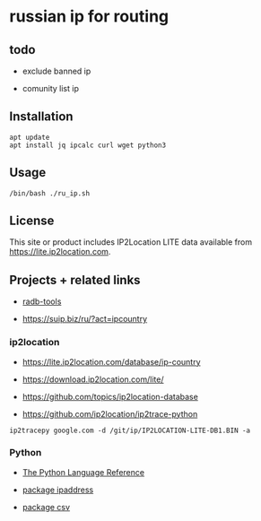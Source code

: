# russian ip for routing

## todo

- exclude banned ip

- comunity list ip

## Installation

```
apt update
apt install jq ipcalc curl wget python3
```

## Usage

```
/bin/bash ./ru_ip.sh
```

## License

This site or product includes IP2Location LITE data available from <a href="https://lite.ip2location.com">https://lite.ip2location.com</a>.

## Projects + related links

- [radb-tools](https://github.com/furriest/radb-tools)

- https://suip.biz/ru/?act=ipcountry

### ip2location

- https://lite.ip2location.com/database/ip-country

- https://download.ip2location.com/lite/

- https://github.com/topics/ip2location-database

- https://github.com/ip2location/ip2trace-python

```
ip2tracepy google.com -d /git/ip/IP2LOCATION-LITE-DB1.BIN -a
```

### Python

- [The Python Language Reference](https://docs.python.org/3/reference/index.html)

- [package ipaddress](https://docs.python.org/3/library/ipaddress.html)

- [package csv](https://docs.python.org/3/library/csv.html)
